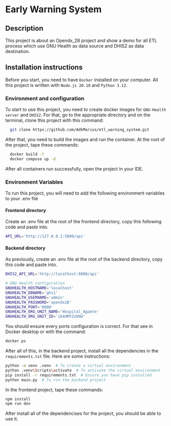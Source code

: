 
# Early Warning System

## Description

This project is about an Opendx_28 project and show a demo for all ETL process which use GNU Health as data source and DHIS2 as data destination.
## Installation instructions

Before you start, you need to have `Docker` installed on your computer. All this project is written with `Node.js 20.10` and `Python 3.12`.

### Environment and configuration

To start to use this project, you need to create docker images for `GNU-Health server` and `DHIS2`. For that, go to the appropriate directory and on the terminal, clone this project with this command:

```bash
  git clone https://github.com/AdkMarius/etl_warning_system.git
```
After that, you need to build the images and run the container. At the root of the project, tape these commands:

```bash
  docker build -t 
  docker compose up -d
```
After all containers run successfully, open the project in your IDE. 
### Environment Variables

To run this project, you will need to add the following environment variables to your .env file

#### Frontend directory

Create an .env file at the root of the frontend directory, copy this following code and paste into.

```bash
API_URL='http://127.0.0.1:5000/api'
```

#### Backend directory

As previously, create an .env file at the root of the backend directory, copy this code and paste into.

```bash
DHIS2_API_URL='http://localhost:8080/api'

# GNU Health configuration
GNUHEALTH_HOSTNAME='localhost'
GNUHEALTH_DBNAME='ghs1'
GNUHEALTH_USERNAME='admin'
GNUHEALTH_PASSWORD='opendx28'
GNUHEALTH_PORT='8000'
GNUHEALTH_ORG_UNIT_NAME='Hospital_Agaete'
GNUHEALTH_ORG_UNIT_ID='ib4dMYZzKNU'
```

You should ensure every ports configuration is correct. For that see in Docker desktop or with the command:

```bash
docker ps
```

After all of this, in the backend project, install all the dependencies in the `requirements.txt` file. Here are some instructions:

```bash
python -m venv .venv  # To create a virtual environment
python .venv\Scripts\activate  # To activate the virtual environment
pip install -r requirements.txt  # Ensure you have pip installed
python main.py  # To run the backend project
```

In the frontend project, tape these commands:

```bash
npm install
npm run dev
```

After install all of the dependencises for the project, you should be able to use it.
